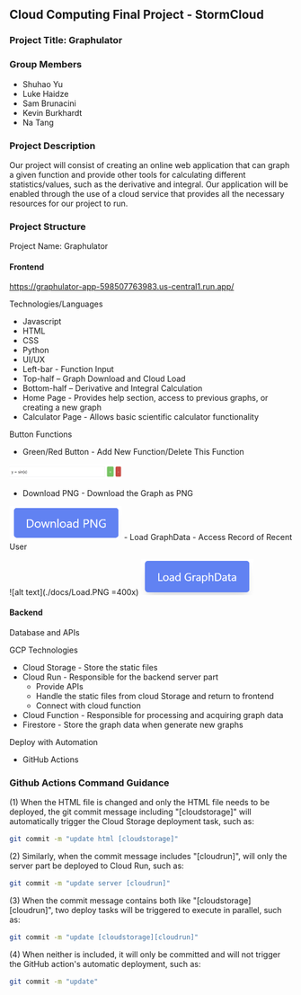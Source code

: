 ## Cloud Computing Final Project - StormCloud 

### Project Title: Graphulator 

### Group Members 
- Shuhao Yu 
- Luke Haidze 
- Sam Brunacini 
- Kevin Burkhardt 
- Na Tang 
  
### Project Description

Our project will consist of creating an online web application that can graph a given function and provide other tools for calculating different statistics/values, such as the derivative and integral. Our application will be enabled through the use of a cloud service that provides all the necessary resources for our project to run. 

### Project Structure

Project Name: Graphulator 

#### Frontend

https://graphulator-app-598507763983.us-central1.run.app/

Technologies/Languages
- Javascript 
- HTML 
- CSS 
- Python 
- UI/UX 
- Left-bar - Function Input
- Top-half – Graph Download and Cloud Load
- Bottom-half – Derivative and Integral Calculation 
- Home Page - Provides help section, access to previous graphs, or creating a new graph 
- Calculator Page - Allows basic scientific calculator functionality 

Button Functions
- Green/Red Button - Add New Function/Delete This Function
<img src="./docs/Add_Delete.PNG" alt="drawing" style="width:200px;"/>

- Download PNG - Download the Graph as PNG

<img src="./docs/Download.PNG" alt="drawing" style="width:200px;"/>
- Load GraphData - Access Record of Recent User 

![alt text](./docs/Load.PNG =400x)
<img src="./docs/Load.PNG" alt="drawing" style="width:200px;"/>

#### Backend

Database and APIs 

GCP Technologies
- Cloud Storage - Store the static files 
- Cloud Run - Responsible for the backend server part
  - Provide APIs
  - Handle the static files from cloud Storage and return to frontend
  - Connect with cloud function 
- Cloud Function - Responsible for processing and acquiring graph data
- Firestore - Store the graph data when generate new graphs

Deploy with Automation
- GitHub Actions 

### Github Actions Command Guidance

(1) When the HTML file is changed and only the HTML file needs to be deployed, the git commit message including "[cloudstorage]" will automatically trigger the Cloud Storage deployment task, such as: 

```bash 
git commit -m "update html [cloudstorage]"
```

(2) Similarly, when the commit message includes "[cloudrun]", will only the server part be deployed to Cloud Run, such as: 

```bash 
git commit -m "update server [cloudrun]"
```

(3) When the commit message contains both like "[cloudstorage][cloudrun]", two deploy tasks will be triggered to execute in parallel,  such as: 

```bash 
git commit -m "update [cloudstorage][cloudrun]"
```

(4) When neither is included, it will only be committed and will not trigger the GitHub action's automatic deployment, such as: 

```bash 
git commit -m "update" 
```

